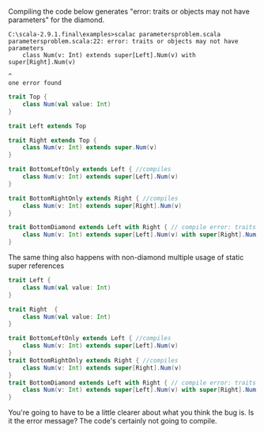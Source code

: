 Compiling the code below generates "error: traits or objects may not have parameters" for the diamond.
```
C:\scala-2.9.1.final\examples>scalac parametersproblem.scala
parametersproblem.scala:22: error: traits or objects may not have parameters
    class Num(v: Int) extends super[Left].Num(v) with super[Right].Num(v)
                                                                      ^
one error found
```
```scala
trait Top {
    class Num(val value: Int) 
}

trait Left extends Top  

trait Right extends Top {
    class Num(v: Int) extends super.Num(v) 
}

trait BottomLeftOnly extends Left { //compiles
    class Num(v: Int) extends super[Left].Num(v)   
} 

trait BottomRightOnly extends Right { //compiles
    class Num(v: Int) extends super[Right].Num(v)    
}

trait BottomDiamond extends Left with Right { // compile error: traits or objects may not have parameters
    class Num(v: Int) extends super[Left].Num(v) with super[Right].Num(v)    
} 
```
The same thing also happens with non-diamond multiple usage of static super references

```scala
trait Left {
    class Num(val value: Int)
}  

trait Right  {
    class Num(val value: Int)
}

trait BottomLeftOnly extends Left { //compiles
    class Num(v: Int) extends super[Left].Num(v)   
} 
trait BottomRightOnly extends Right { //compiles
    class Num(v: Int) extends super[Right].Num(v)    
}
trait BottomDiamond extends Left with Right { // compile error: traits or objects may not have parameters
    class Num(v: Int) extends super[Left].Num(v) with super[Right].Num(v)    
} 
```
You're going to have to be a little clearer about what you think the bug is.  Is it the error message? The code's certainly not going to compile.
